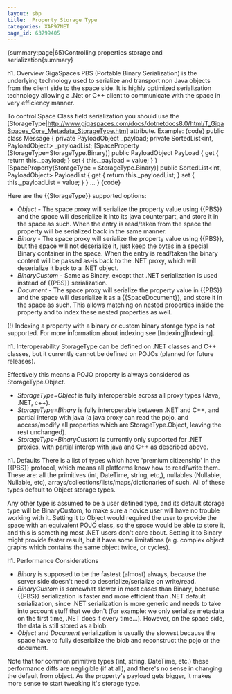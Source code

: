```yaml
---
layout: sbp
title:  Property Storage Type
categories: XAP97NET
page_id: 63799405
---
```


{summary:page|65}Controlling properties storage and serialization{summary}

h1. Overview
GigaSpaces PBS (Portable Binary Serialization) is the underlying technology used to serialize and transport non Java objects from the client side to the space side. It is highly optimized serialization technology allowing a .Net or C++ client to communicate with the space in very efficiency manner.

To control Space Class field serialization you should use the [StorageType|http://www.gigaspaces.com/docs/dotnetdocs8.0/html/T_GigaSpaces_Core_Metadata_StorageType.htm] attribute.
Example:
{code}
public class Message
{
	private PayloadObject _payload;
	private SortedList<int, PayloadObject> _payloadList;
	[SpaceProperty (StorageType=StorageType.Binary)]
	public PayloadObject PayLoad
	{
	    get { return this._payload; }
	    set { this._payload = value; }
	}
	[SpaceProperty(StorageType = StorageType.Binary)]
	public SortedList<int, PayloadObject> Payloadlist
	{
	    get { return this._payloadList; }
	    set { this._payloadList = value; }
	}
...
}
{code}

Here are the {{StorageType}} supported options:
- *Object* - The space proxy will serialize the property value using {{PBS}} and the space will deserialize it into its java counterpart, and store it in the space as such. When the entry is read/taken from the space the property will be serialized back in the same manner.
- *Binary* - The space proxy will serialize the property value using {{PBS}}, but the space will not deserialize it, just keep the bytes in a special Binary container in the space. When the entry is read/taken the binary content will be passed as-is back to the .NET proxy, which will deserialize it back to a .NET object.
- *BinaryCustom* - Same as Binary, except that .NET serialization is used instead of {{PBS}} serialization.
- *Document* - The space proxy will serialize the property value in {{PBS}} and the space will deserialize it as a {{SpaceDocument}}, and store it in the space as such. This allows matching on nested properties inside the property and to index these nested properties as well.

(!) Indexing a property with a binary or custom binary storage type is not supported. For more information about indexing see [Indexing|Indexing].

h1. Interoperability
StorageType can be defined on .NET classes and C++ classes, but it currently cannot be defined on POJOs (planned for future releases).

Effectively this means a POJO property is always considered as StorageType.Object.
- *StorageType=Object* is fully interoperable across all proxy types (Java, .NET, c++).
- *StorageType=Binary* is fully interoperable between .NET and C++, and partial interop with java (a java proxy can read the pojo, and access/modify all properties which are StorageType.Object, leaving the rest unchanged).
- *StorageType=BinaryCustom* is currently only supported for .NET proxies, with partial interop with java and C++ as described above.

h1. Defaults
There is a list of types which have 'premium citizenship' in the {{PBS}} protocol, which means all platforms know how to read/write them. These are: all the primitives (int, DateTime, string, etc,), nullables (Nullable<int>, Nullable<DateTime>, etc), arrays/collections/lists/maps/dictionaries of such. All of these types default to Object storage types.

Any other type is assumed to be a user defined type, and its default storage type will be BinaryCustom, to make sure a novice user will have no trouble working with it. Setting it to Object would required the user to provide the space with an equivalent POJO class, so the space would be able to store it, and this is something most .NET users don't care about. Setting it to Binary might provide faster result, but it have some limitations (e.g. complex object graphs which contains the same object twice, or cycles).

h1. Performance Considerations
- *Binary* is supposed to be the fastest (almost) always, because the server side doesn't need to deserialize/serialize on write/read.
- *BinaryCustom* is somewhat slower in most cases than Binary, because {{PBS}} serialization is faster and more efficient than .NET default serialization, since .NET serialization is more generic and needs to take into account stuff that we don't (for example: we only serialize metadata on the first time, .NET does it every time...). However, on the space side, the data is still stored as a blob.
- *Object* and *Document* serialization is usually the slowest because the space have to fully deserialize the blob and reconstruct the pojo or the document.

Note that for common primitive types (int, string, DateTime, etc.) these performance diffs are negligible (if at all), and there's no sense in changing the default from object. As the property's payload gets bigger, it makes more sense to start tweaking it's storage type.
